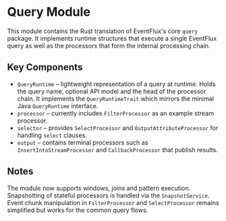 # Query Module

This module contains the Rust translation of EventFlux's core `query` package.  It implements
runtime structures that execute a single EventFlux query as well as the processors that
form the internal processing chain.

## Key Components

* `QueryRuntime` – lightweight representation of a query at runtime.  Holds the query
  name, optional API model and the head of the processor chain.  It implements the
  `QueryRuntimeTrait` which mirrors the minimal Java `QueryRuntime` interface.
* `processor` – currently includes `FilterProcessor` as an example stream processor.
* `selector` – provides `SelectProcessor` and `OutputAttributeProcessor` for handling
  `select` clauses.
* `output` – contains terminal processors such as `InsertIntoStreamProcessor` and
  `CallbackProcessor` that publish results.

## Notes

The module now supports windows, joins and pattern execution.  Snapshotting of
stateful processors is handled via the `SnapshotService`.  Event chunk
manipulation in `FilterProcessor` and `SelectProcessor` remains simplified but
works for the common query flows.

